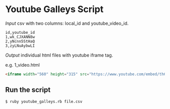 # Youtube Galleys Script

*Input* csv with two columns: local_id and youtube_video_id.

```csv
id,youtube_id
1,wk_CJXANN8w
2,yNcnn5StHaQ
3,zyLNuAybwLI
```

*Output* individual html files with youtube iframe tag.

e.g. 1_video.html

```html
<iframe width="560" height="315" src="https://www.youtube.com/embed/th6fGSsloH4" title="YouTube video player" frameborder="0" allow="accelerometer; autoplay; clipboard-write; encrypted-media; gyroscope; picture-in-picture" allowfullscreen></iframe>
```

## Run the script  

`$ ruby youtube_galleys.rb file.csv`
